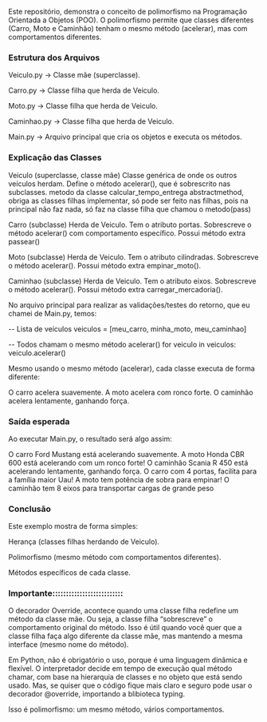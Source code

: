 Este repositório, demonstra o conceito de polimorfismo na Programação Orientada a Objetos (POO).
O polimorfismo permite que classes diferentes (Carro, Moto e Caminhão) tenham o mesmo método (acelerar), mas com comportamentos diferentes.



### Estrutura dos Arquivos ##

Veiculo.py → Classe mãe (superclasse).

Carro.py → Classe filha que herda de Veiculo.

Moto.py → Classe filha que herda de Veiculo.

Caminhao.py → Classe filha que herda de Veiculo.

Main.py → Arquivo principal que cria os objetos e executa os métodos.



### Explicação das Classes ##

Veiculo (superclasse, classe mãe)
Classe genérica de onde os outros veículos herdam.
Define o método acelerar(), que é sobrescrito nas subclasses.
metodo da classe calcular_tempo_entrega abstractmethod, obriga as classes filhas implementar, só pode ser feito nas filhas, pois na principal não faz nada,
só faz na classe filha que chamou o metodo(pass)

Carro (subclasse)
Herda de Veiculo.
Tem o atributo portas.
Sobrescreve o método acelerar() com comportamento específico.
Possui método extra passear()


Moto (subclasse)
Herda de Veiculo.
Tem o atributo cilindradas.
Sobrescreve o método acelerar().
Possui método extra empinar_moto().


Caminhao (subclasse)
Herda de Veiculo.
Tem o atributo eixos.
Sobrescreve o método acelerar().
Possui método extra carregar_mercadoria().



No arquivo principal para realizar as validações/testes do retorno, que eu chamei de Main.py, temos:


-- Lista de veículos
veiculos = [meu_carro, minha_moto, meu_caminhao]

-- Todos chamam o mesmo método acelerar()
for veiculo in veiculos:
    veiculo.acelerar()




Mesmo usando o mesmo método (acelerar), cada classe executa de forma diferente:

O carro acelera suavemente.
A moto acelera com ronco forte.
O caminhão acelera lentamente, ganhando força.



### Saída esperada ##


Ao executar Main.py, o resultado será algo assim:

O carro Ford Mustang está acelerando suavemente.
A moto Honda CBR 600 está acelerando com um ronco forte!
O caminhão Scania R 450 está acelerando lentamente, ganhando força.
O carro com 4 portas, facilita para a família maior
Uau! A moto tem potência de sobra para empinar!
O caminhão tem 8 eixos para transportar cargas de grande peso


### Conclusão ##

Este exemplo mostra de forma simples:

Herança (classes filhas herdando de Veiculo).

Polimorfismo (mesmo método com comportamentos diferentes).

Métodos específicos de cada classe.


###  Importante:::::::::::::::::::::::::: ##
O decorador Override, acontece quando uma classe filha redefine um método da classe mãe. Ou seja, a classe filha “sobrescreve” o comportamento original
do método. Isso é útil quando você quer que a classe filha faça algo diferente da classe mãe, mas mantendo a mesma interface (mesmo nome do método).

Em Python, não é obrigatório o uso, porque é uma linguagem dinâmica e flexível. O interpretador decide em tempo de execução qual método chamar, com 
base na hierarquia de classes e no objeto que está sendo usado. Mas, se quiser que o código fique mais claro e seguro pode usar o decorador @override,
importando a blibioteca typing.

Isso é polimorfismo: um mesmo método, vários comportamentos.

